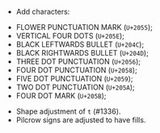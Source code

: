 * Add characters:
  - FLOWER PUNCTUATION MARK (`U+2055`);
  - VERTICAL FOUR DOTS (`U+205E`);
  - BLACK LEFTWARDS BULLET (`U+204C`);
  - BLACK RIGHTWARDS BULLET (`U+204D`);
  - THREE DOT PUNCTUATION (`U+2056`);
  - FOUR DOT PUNCTUATION (`U+2058`);
  - FIVE DOT PUNCTUATION (`U+2059`);
  - TWO DOT PUNCTUATION (`U+205A`);
  - FOUR DOT MARK (`U+205B`);
 * Shape adjustment of `t` (#1336).
 * Pilcrow signs are adjusted to have fills.
